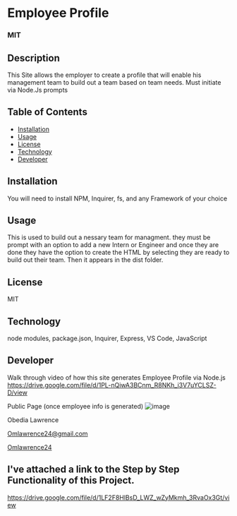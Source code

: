 
# Employee Profile
  ### MIT
  
  ## Description
  This Site allows the employer to create a profile that will enable his management team to build out a team based on team needs. Must
  initiate via Node.Js prompts
 
  ## Table of Contents
  
 * [Installation](#installation)
 * [Usage](#usage)
 * [License](#license)
 * [Technology](#technology)
 * [Developer](#Developer)

  ## Installation
  You will need to install NPM, Inquirer, fs, and any Framework of your choice

  ## Usage
  This is used to build out a nessary team for managment. they must be prompt with an option to add a new Intern or Engineer and once they are done they have the option to create the HTML by selecting they are ready to build out their team. Then it appears in the dist folder.

  ## License
  MIT

  ## Technology
  node modules, package.json, Inquirer, Express, VS Code, JavaScript

  ## Developer
  
  Walk through video of how this site generates Employee Profile via Node.js
   https://drive.google.com/file/d/1PL-nQiwA3BCnm_R8NKh_i3V7uYCLSZ-D/view
  
  Public Page 
(once employee info is generated)
  ![image](https://user-images.githubusercontent.com/73300219/116737949-d4dc7f00-a9bf-11eb-9f64-c5c144f5ed16.png)

  Obedia Lawrence
  
  Omlawrence24@gmail.com
  
  [Omlawrence24](https://github.com/Omlawrence24) 
 

  ## I've attached a link to the Step by Step Functionality of this Project.
  https://drive.google.com/file/d/1LF2F8HlBsD_LWZ_wZyMkmh_3RvaOx3Gt/view
